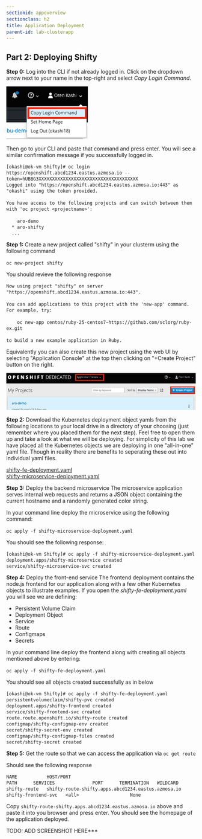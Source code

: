 ```yaml
---
sectionid: appoverview
sectionclass: h2
title: Application Deployment
parent-id: lab-clusterapp
---
```


## Part 2: Deploying Shifty

**Step 0:** Log into the CLI if not already logged in.  Click on the dropdown arrow next to your name in the top-right and select *Copy Login Command*. 

![CLI Login](/media/managedlab/7-shifty-login.png)

Then go to your CLI and paste that command and press enter.  You will see a similar confirmation message if you successfully logged in.

```
[okashi@ok-vm Shifty]# oc login https://openshift.abcd1234.eastus.azmosa.io --token=hUBBG3XXXXXXXXXXXXXXXXXXXXXXXXXXXXXXXXXXXXX
Logged into "https://openshift.abcd1234.eastus.azmosa.io:443" as "okashi" using the token provided.

You have access to the following projects and can switch between them with 'oc project <projectname>':

    aro-demo
  * aro-shifty
  ...
```

**Step 1:** Create a new project called "shifty" in your clusterm using the following command

`oc new-project shifty`

You should revieve the following response

```[okashi@ok-vm Shifty]# oc new-project shifty
Now using project "shifty" on server "https://openshift.abcd1234.eastus.azmosa.io:443".

You can add applications to this project with the 'new-app' command. For example, try:

    oc new-app centos/ruby-25-centos7~https://github.com/sclorg/ruby-ex.git

to build a new example application in Ruby.
```

Equivalently you can also create this new project using the web UI by selecting "Application Console" at the top 
then clicking on "+Create Project" button on the right.

![UI Create Project](/media/managedlab/6-shifty-newproj.png)

**Step 2:** Download the Kubernetes deployment object yamls from the following locations to your local drive in a directory of your choosing (just remember where you placed them for the next step).  Feel free to open them up and take a look at what we will be deploying. For simplicity of this lab we have placed all the Kubernetes objects we are deploying in one "all-in-one" yaml file.  Though in reality there are benefits to seperating these out into individual yaml files. 

[shifty-fe-deployment.yaml](/Shifty-YAMLs/shifty-fe-deployment.yaml)<br>
[shifty-microservice-deployment.yaml](/Shifty-YAMLs/shifty-microservice-deployment.yaml)

**Step 3:** Deploy the backend microservice
The microservice application serves internal web requests and returns a JSON object containing the current hostname and a randomly generated color string.

In your command line deploy the microservice using the following command:

`oc apply -f shifty-microservice-deployment.yaml`

You should see the following response:
```
[okashi@ok-vm Shifty]# oc apply -f shifty-microservice-deployment.yaml 
deployment.apps/shifty-microservice created
service/shifty-microservice-svc created
```

**Step 4:** Deploy the front-end service
The frontend deployment contains the node.js frontend for our application along with a few other Kubernetes objects to illustrate examples. If you open the *shifty-fe-deployment.yaml* you will see we are defining:
 - Persistent Volume Claim
 - Deployment Object
 - Service
 - Route
 - Configmaps
 - Secrets
 
 In your command line deploy the frontend along with creating all objects mentioned above by entering:
 
 `oc apply -f shifty-fe-deployment.yaml`

You should see all objects created successfully as in below

```
[okashi@ok-vm Shifty]# oc apply -f shifty-fe-deployment.yaml
persistentvolumeclaim/shifty-pvc created
deployment.apps/shifty-frontend created
service/shifty-frontend-svc created
route.route.openshift.io/shifty-route created
configmap/shifty-configmap-env created
secret/shifty-secret-env created
configmap/shifty-configmap-files created
secret/shifty-secret created
```

**Step 5:** Get the route so that we can access the application via `oc get route`

Should see the following response
```
NAME           HOST/PORT                                                      PATH      SERVICES              PORT      TERMINATION   WILDCARD
shifty-route   shifty-route-shifty.apps.abcd1234.eastus.azmosa.io             shifty-frontend-svc   <all>                   None
```

Copy `shifty-route-shifty.apps.abcd1234.eastus.azmosa.io` above and paste it into you browser and press enter.  You should see the homepage of the application deployed.

TODO: ADD SCREENSHOT HERE***
